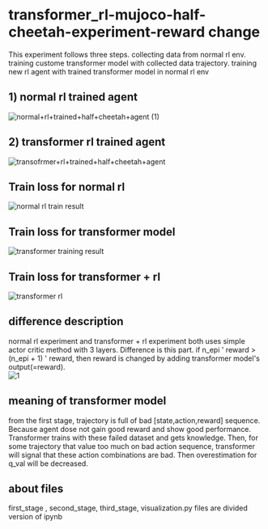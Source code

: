 # transformer_rl-mujoco-half-cheetah-experiment-reward change
This experiment follows three steps. collecting data from normal rl env. training custome transformer model with collected data trajectory. training new rl agent with trained transformer model in normal rl env

## 1) normal rl trained agent ##
![normal+rl+trained+half+cheetah+agent (1)](https://github.com/user-attachments/assets/ae9b8d88-bc68-4b8d-bd18-e18d51aca74d)

## 2) transformer rl trained agent ##
![transofrmer+rl+trained+half+cheetah+agent](https://github.com/user-attachments/assets/9e6832ea-58c6-407e-862e-1553d2cdbedb)

## Train loss for normal rl ##
![normal rl train result](https://github.com/user-attachments/assets/b5db2b49-9bb2-49ba-9c02-46ab311c3475)

## Train loss for transformer model ##
![transformer training result](https://github.com/user-attachments/assets/80603326-7371-4103-b01f-f7fd6ae6985d)


## Train loss for transformer + rl ##
![transformer rl](https://github.com/user-attachments/assets/b3d4777c-783c-4d93-a9fc-054f5a461843)


## difference description ##

normal rl experiment and transformer + rl experiment both uses simple actor critic method with 3 layers.
Difference is this part. if n_epi ' reward > (n_epi + 1) ' reward, then reward is changed by adding transformer model's output(=reward).  
![1](https://github.com/user-attachments/assets/b09a4f38-a650-4b99-895d-ec5e21e00dda)

## meaning of transformer model ##
from the first stage, trajectory is full of bad [state,action,reward] sequence. Because agent dose not gain good reward and show good performance.
Transformer trains with these failed dataset and gets knowledge. Then, for some trajectory that value too much on bad action sequence, transformer will signal that
these action combinations are bad. Then overestimation for q_val will be decreased.

## about files ##
first_stage , second_stage, third_stage, visualization.py files are divided version of ipynb





